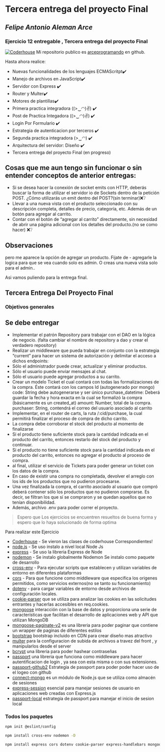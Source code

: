 # Tercera entrega del proyecto Final
## _Felipe Antonio Aleman Arce_
### Ejercicio 12 entregable , Tercera entrega del proyecto Final
[![Coderhouse](https://res.cloudinary.com/hdsqazxtw/image/upload/v1570710978/coderhouse.jpg)](https://github.com/arceprogramando)
Mi repositorio publico es  [arceprogramando][arceprogramando]
en github.

Hasta ahora realice:

- Nuevas funcionalidades de los lenguajes ECMAScritpt✔️
- Manejo de archivos en JavaScript✔️
- Servidor con Express ✔️
- Router y Multer✔️
- Motores de plantillas✔️
- Primera practica integradora ((>‿◠)✌) ✔️
- Post de Practica Integadora ((>‿◠)✌) ✔️
- Login Por Formulario ✔️
- Estrategia de autenticacion por terceros ✔️
- Segunda practica integradora (>‿◠) ✔️
- Arquitectura del servidor: Diseño ✔️
- Tercera entrega del proyecto Final (en progreso)

## Cosas que me aun tengo sin funcionar o sin entender conceptos de anterior entregas:

- Si se desea hacer la conexión de socket emits con HTTP, deberás buscar la forma de utilizar el servidor io de Sockets dentro de la petición POST. ¿Cómo utilizarás un emit dentro del POST?(sin terminar)❌❔
- Llevar a una nueva vista con el producto seleccionado con su descripción completa, detalles de precio, categoría, etc. Además de un botón para agregar al carrito.
- Contar con el botón de “agregar al carrito” directamente, sin necesidad de abrir una página adicional con los detalles del producto.(no se como hacer) ❌❔

## Observaciones
pero me aparece la opción de agregar un producto. Fijate de - agregarle la logica para que se vea cuando solo es admin.  O creas una nueva vista solo para el admin.. 

Asi vamos puliendo para la entrega final. 

## Tercera Entrega Del Proyecto Final 
### Objetivos generales
## Se debe entregar
- Implementar el patrón Repository para trabajar con el DAO en la lógica de negocio. (falta cambiar el nombre de repository a dao y crear el verdadero repository)
- Realizar un middleware que pueda trabajar en conjunto con la estrategia “current” para hacer un sistema de autorización y delimitar el acceso a dichos endpoints:
- Sólo el administrador puede crear, actualizar y eliminar productos.
- Sólo el usuario puede enviar mensajes al chat.
- Sólo el usuario puede agregar productos a su carrito.
- Crear un modelo Ticket el cual contará con todas las formalizaciones de la compra. Éste contará con los campos
Id (autogenerado por mongo)
code: String debe autogenerarse y ser único
purchase_datetime: Deberá guardar la fecha y hora exacta en la cual se formalizó la compra (básicamente es un created_at)
amount: Number, total de la compra.
purchaser: String, contendrá el correo del usuario asociado al carrito
- Implementar, en el router de carts, la ruta /:cid/purchase, la cual permitirá finalizar el proceso de compra de dicho carrito.
- La compra debe corroborar el stock del producto al momento de finalizarse
- Si el producto tiene suficiente stock para la cantidad indicada en el producto del carrito, entonces restarlo del stock del producto y continuar.
- Si el producto no tiene suficiente stock para la cantidad indicada en el producto del carrito, entonces no agregar el producto al proceso de compra. 
- al final, utilizar el servicio de Tickets para poder generar un ticket con los datos de la compra.
- En caso de existir una compra no completada, devolver el arreglo con los ids de los productos que no pudieron procesarse.
- Una vez finalizada la compra, el carrito asociado al usuario que compró deberá contener sólo los productos que no pudieron comprarse. 
  Es decir, se filtran los que sí se compraron y se quedan aquellos que no tenían disponibilidad.
- Además, archivo .env para poder correr el proyecto.

> Espero que Los ejercicios se encuentren
> resueltos de buena forma y espero 
> que lo haya solucionado de forma optima

Para realizar este Ejercicio

- [Coderhouse]  - Se vieron las clases de coderhouse Correspondientes!
- [node.js] - Se uso instalo a nivel local Node Js
- [express] - Se uso la libreria Express de Node
- [nodemon] - Se instalo globalmente Nodemon Se instalo como paquete de desarrollo
- [cross-env] - Para ejecutar scripts que establecen y utilizan variables de entorno en diferentes plataformas
- [cors] - Para que funcione como middleware que especifica los origenes permitidos, como servicios externos(no se tanto su funcionamiento)
- [dotenv] - para cargar variables de entorno desde archivos de configuración locales.
- [cookie-parser] que se utiliza para analizar las cookies en las solicitudes entrantes y hacerlas accesibles en req.cookies.
- [mongoose] interacción con la base de datos y proporciona una serie de características que facilitan el desarrollo de aplicaciones web y API que utilizan MongoDB 
- [mongoose-paginate-v2] es una libreria para poder paginar que contiene un wrapper de paginas de diferentes estilos
- [bootstrap] bootstrap incluido en CDN para crear diseño mas atractivo
- [multer] para la configuracion de subida de archivos a travez del front , y manipularlos desde el server
- [bcrypt] una libreria para poder hashear contraseñas
- [passport] una libreria que funciona como middleware para hacer autentificacion de login , ya sea con esta misma o con sus extensiones.
- [passport-github2] Estrategia de passport para poder poder hacer uso de el logeo con github
- [connect-mongo] es un módulo de Node.js que se utiliza como almacén de sesiones 
- [express-session] esencial para manejar sesiones de usuario en aplicaciones web creadas con Express.js
- [passport-local] estrategia de passport para manejar el inicio de sesion local

### Todos los paquetes 
```sh
npm init @eslint/config

npm install cross-env nodemon -D

npm install express cors dotenv cookie-parser express-handlebars mongoose mongoose-paginate-v2 multer bcrypt passport passport-github2 connect-mongo express-session

```

  [Coderhouse]: <https://plataforma.coderhouse.com/cursos/43335/programacion-backend>
  [arceprogramando]: <https://github.com/arceprogramando>
  [node.js]: <http://nodejs.org>
  [express]: <http://expressjs.com>
  [nodemon]: <https://nodemon.io>
  [cross-env]:<https://www.npmjs.com/package/cross-env>
  [cors]:<https://www.npmjs.com/package/cors>
  [dotenv]:<https://www.npmjs.com/package/dotenv>
  [cookie-parser]:<https://www.npmjs.com/package/cookie-parser>
  [express-handlebars]:<https://www.npmjs.com/package/express-handlebars>
  [mongoose]:<https://www.npmjs.com/package/mongoose>
  [mongoose-paginate-v2]:<https://www.npmjs.com/package/mongoose-paginate-v2>
  [bootstrap]:<https://getbootstrap.com>
  [multer]:<https://www.npmjs.com/package/multer>
  [bcrypt]:<https://www.npmjs.com/package/bcrypt>
  [passport]:<https://www.npmjs.com/package/passport>
  [passport-github2]:<https://www.npmjs.com/package/passport-github2>
  [connect-mongo]:<https://www.npmjs.com/package/connect-mongo>
  [express-session]:<https://www.npmjs.com/package/express-session>
  [passport-local]:<https://www.passportjs.org/packages/passport-local/>